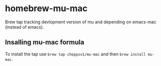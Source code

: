 homebrew-mu-mac
===============

Brew tap tracking devlopment version of mu and depending on emacs-mac
(instead of emacs).

Insalling mu-mac formula
------------------------

To install the tap use `brew tap choppsv1/mu-mac` and then
`brew install mu-mac`.
